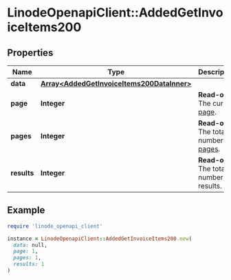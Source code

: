 # LinodeOpenapiClient::AddedGetInvoiceItems200

## Properties

| Name | Type | Description | Notes |
| ---- | ---- | ----------- | ----- |
| **data** | [**Array&lt;AddedGetInvoiceItems200DataInner&gt;**](AddedGetInvoiceItems200DataInner.md) |  | [optional] |
| **page** | **Integer** | __Read-only__ The current [page](https://techdocs.akamai.com/linode-api/reference/pagination). | [optional][readonly] |
| **pages** | **Integer** | __Read-only__ The total number of [pages](https://techdocs.akamai.com/linode-api/reference/pagination). | [optional][readonly] |
| **results** | **Integer** | __Read-only__ The total number of results. | [optional][readonly] |

## Example

```ruby
require 'linode_openapi_client'

instance = LinodeOpenapiClient::AddedGetInvoiceItems200.new(
  data: null,
  page: 1,
  pages: 1,
  results: 1
)
```

